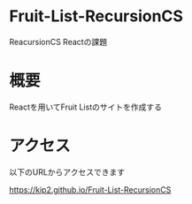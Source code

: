 # Fruit-List-RecursionCS

ReacursionCS Reactの課題

# 概要

Reactを用いてFruit Listのサイトを作成する

# アクセス

以下のURLからアクセスできます

https://kip2.github.io/Fruit-List-RecursionCS
